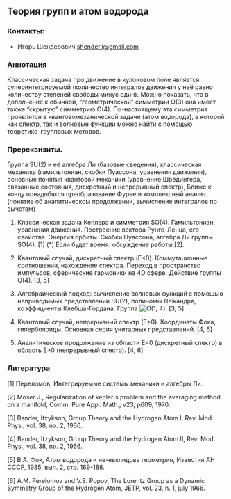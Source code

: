 ## Теория групп и атом водорода

### Контакты:
* Игорь Шендерович <shender.i@gmail.com>

### Аннотация
Классическая задача про движение в кулоновом поле является суперинтегрируемой (количество интегралов движения у неё равно количеству степеней свободы минус один). Можно показать, что в дополнение к обычной, “геометрической” симметрии O(3) она имеет также “скрытую” симметрию O(4). По-настоящему эта симметрия проявлятся в квантовомеханической задаче (атом водорода), в которой как спектр, так и волновые функции можно найти с помощью теоретико-групповых методов. 

### Пререквизиты. 
Группа SU(2) и её алгебра Ли (базовые сведения), классическая механика (гамильтониан, скобки Пуассона, уравнения движения), основные понятия квантовой механики (уравнение Шрёдингера, связанные состояния, дискретный и непрерывный спектр), Ближе к концу понадобятся преобразование Фурье и комплексный анализ (понятие об аналитическом продолжении, вычисление интегралов по вычетам) 

1.  Классическая задача Кеплера и симметрия SO(4).
Гамильтониан, уравнения движения. Построение вектора Рунге-Ленца, его свойства. Энергия орбиты. Скобки Пуассона, алгебра Ли группы SO(4).
[1] 
(*) Если будет время: обсуждение работы [2].

2. Квантовый случай, дискретный спектр (E<0). 
Коммутационные соотношения, нахождение спектра. Переход в пространство импульсов, сферические гармоники на 4D сфере. Действие группы O(4).
[3, 5]

3. Алгебраический подход: вычисление волновых функций с помощью неприводимых представлений SU(2), полиномы Лежандра, коэффициенты Клебша-Гордана. Группа <img src="https://latex.codecogs.com/gif.latex?\inline&space;O(1, 4)&space;=&space;2" title="O(1, 4)" />. 
[3, 5]

4. Квантовый случай, непрерывный спектр (E>0). Координаты Фока, гиперболоиды. Основная серия унитарных представлений. 
[4, 6]

5. Аналитическое продолжение из области E<0 (дискретный спектр) в область E>0 (непрерывный спектр).
[4, 6] 

### Литература
[1] Переломов, Интегрируемые системы механики и алгебры Ли.  

[2] Moser J., Regularization of kepler's problem and the averaging method on a manifold, Comm. Pure Appl. Math., v23, p609, 1970.  

[3] Bander, Itzykson, Group Theory and the Hydrogen Atom I, Rev. Mod. Phys., vol. 38, no. 2, 1966.  

[4] Bander, Itzykson, Group Theory and the Hydrogen Atom II, Rev. Mod. Phys., vol. 38, no. 2, 1966.  

[5] В.А. Фок, Атом водорода и не-евклидова геометрия, Известия АН СССР, 1935, вып. 2, стр. 169-188.  

[6] A.M. Perelomov and V.S. Popov, The Lorentz Group as a Dynamic Symmetry Group of the Hydrogen Atom, JETP, vol. 23, n. 1, july 1966. 

